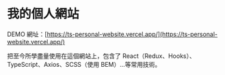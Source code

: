 # 我的個人網站

DEMO 網址：[https://ts-personal-website.vercel.app/](https://ts-personal-website.vercel.app/)


把至今所學盡量使用在這個網站上，包含了 React（Redux、Hooks）、TypeScript、Axios、SCSS（使用 BEM）...等常用技術。
